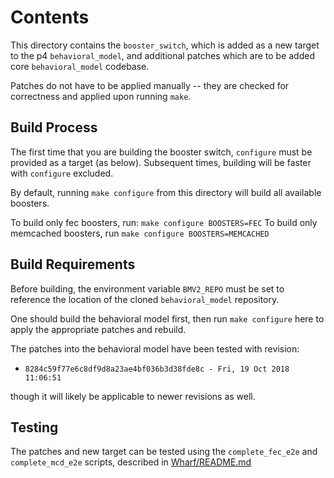 # Contents

This directory contains the `booster_switch`, which is added as a new target
to the p4 `behavioral_model`, and additional patches which are to be
added core `behavioral_model` codebase.

Patches do not have to be applied manually -- they are checked for correctness
and applied upon running `make`.

## Build Process

The first time that you are building the booster switch, `configure` must be provided
as a target (as below). Subsequent times, building will be faster with `configure` excluded.

By default, running `make configure` from this directory will build all available boosters.

To build only fec boosters, run:
`make configure BOOSTERS=FEC`
To build only memcached boosters, run
`make configure BOOSTERS=MEMCACHED`

## Build Requirements

Before building, the environment variable `BMV2_REPO` must be set to reference
the location of the cloned `behavioral_model` repository.

One should build the behavioral model first, then run `make configure` here
to apply the appropriate patches and rebuild.

The patches into the behavioral model have been tested with revision:
- `8284c59f77e6c8df9d8a23ae4bf036b3d38fde8c - Fri, 19 Oct 2018 11:06:51`

though it will likely be applicable to newer revisions as well.

## Testing

The patches and new target can be tested using the `complete_fec_e2e` and
`complete_mcd_e2e` scripts, described in [Wharf/README.md](../../Wharf/README.md)
